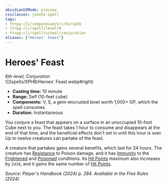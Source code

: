 ```yaml
---
obsidianUIMode: preview
cssclasses: json5e-spell
tags:
- ttrpg-cli/compendium/src/5e/xphb
- ttrpg-cli/spell/level/6
- ttrpg-cli/spell/school/conjuration
aliases: ["Heroes' Feast"]
---
```

# Heroes' Feast
*6th-level, Conjuration*  
![](spells/XPHB/Heroes' Feast.webp#right)  

- **Casting time:** 10 minute
- **Range:** Self (10-feet cube)
- **Components:** V, S, a gem-encrusted bowl worth 1,000+ GP, which the spell consumes
- **Duration:** Instantaneous

You conjure a feast that appears on a surface in an unoccupied 10-foot Cube next to you. The feast takes 1 hour to consume and disappears at the end of that time, and the beneficial effects don't set in until this hour is over. Up to twelve creatures can partake of the feast.

A creature that partakes gains several benefits, which last for 24 hours. The creature has [Resistance](3-Compendium/CLI/rules/variant-rules/resistance-xphb.md) to Poison damage, and it has [Immunity](immunity-xphb.md) to the [Frightened](conditions.md#Frightened) and [Poisoned](conditions.md#Poisoned) conditions. Its [Hit Points](hit-points-xphb.md) maximum also increases by `2d10`, and it gains the same number of [Hit Points](hit-points-xphb.md).

*Source: Player's Handbook (2024) p. 284. Available in the Free Rules (2024)*
